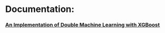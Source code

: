 # Documentation:
### [An Implementation of Double Machine Learning with XGBoost](https://alfurka.github.io/2022-11-25-double-machine-learning-xgboost-R/)


